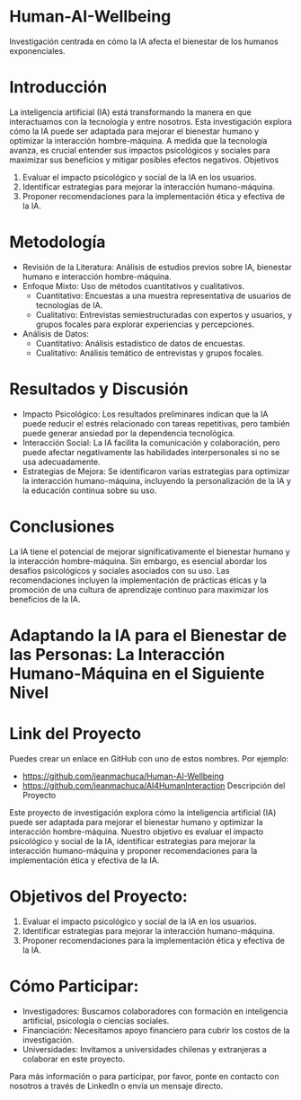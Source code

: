 # Human-AI-Wellbeing
Investigación centrada en cómo la IA afecta el bienestar de los humanos exponenciales.

# Introducción
La inteligencia artificial (IA) está transformando la manera en que interactuamos con la tecnología y entre nosotros. Esta investigación explora cómo la IA puede ser adaptada para mejorar el bienestar humano y optimizar la interacción hombre-máquina. A medida que la tecnología avanza, es crucial entender sus impactos psicológicos y sociales para maximizar sus beneficios y mitigar posibles efectos negativos.
Objetivos
1. Evaluar el impacto psicológico y social de la IA en los usuarios.
2. Identificar estrategias para mejorar la interacción humano-máquina.
3. Proponer recomendaciones para la implementación ética y efectiva de la IA.
# Metodología
* Revisión de la Literatura: Análisis de estudios previos sobre IA, bienestar humano e interacción hombre-máquina.
* Enfoque Mixto: Uso de métodos cuantitativos y cualitativos.
    * Cuantitativo: Encuestas a una muestra representativa de usuarios de tecnologías de IA.
    * Cualitativo: Entrevistas semiestructuradas con expertos y usuarios, y grupos focales para explorar experiencias y percepciones.
* Análisis de Datos:
    * Cuantitativo: Análisis estadístico de datos de encuestas.
    * Cualitativo: Análisis temático de entrevistas y grupos focales.
# Resultados y Discusión
* Impacto Psicológico: Los resultados preliminares indican que la IA puede reducir el estrés relacionado con tareas repetitivas, pero también puede generar ansiedad por la dependencia tecnológica.
* Interacción Social: La IA facilita la comunicación y colaboración, pero puede afectar negativamente las habilidades interpersonales si no se usa adecuadamente.
* Estrategias de Mejora: Se identificaron varias estrategias para optimizar la interacción humano-máquina, incluyendo la personalización de la IA y la educación continua sobre su uso.
# Conclusiones
La IA tiene el potencial de mejorar significativamente el bienestar humano y la interacción hombre-máquina. Sin embargo, es esencial abordar los desafíos psicológicos y sociales asociados con su uso. Las recomendaciones incluyen la implementación de prácticas éticas y la promoción de una cultura de aprendizaje continuo para maximizar los beneficios de la IA.

# Adaptando la IA para el Bienestar de las Personas: La Interacción Humano-Máquina en el Siguiente Nivel

# Link del Proyecto
Puedes crear un enlace en GitHub con uno de estos nombres. Por ejemplo:
* https://github.com/jeanmachuca/Human-AI-Wellbeing
* https://github.com/jeanmachuca/AI4HumanInteraction
Descripción del Proyecto

Este proyecto de investigación explora cómo la inteligencia artificial (IA) puede ser adaptada para mejorar el bienestar humano y optimizar la interacción hombre-máquina. Nuestro objetivo es evaluar el impacto psicológico y social de la IA, identificar estrategias para mejorar la interacción humano-máquina y proponer recomendaciones para la implementación ética y efectiva de la IA.
# Objetivos del Proyecto:
1. Evaluar el impacto psicológico y social de la IA en los usuarios.
2. Identificar estrategias para mejorar la interacción humano-máquina.
3. Proponer recomendaciones para la implementación ética y efectiva de la IA.
# Cómo Participar:
* Investigadores: Buscamos colaboradores con formación en inteligencia artificial, psicología o ciencias sociales.
* Financiación: Necesitamos apoyo financiero para cubrir los costos de la investigación.
* Universidades: Invitamos a universidades chilenas y extranjeras a colaborar en este proyecto.

Para más información o para participar, por favor, ponte en contacto con nosotros a través de LinkedIn o envía un mensaje directo.

